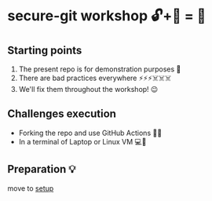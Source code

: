 # secure-git workshop 🔓+🔑 = 🔐

## Starting points
1. The present repo is for demonstration purposes 🚗     
2. There are bad practices everywhere ⚡⚡⚡☠️☠️☠️
3. We'll fix them throughout the workshop! 😉

## Challenges execution
- Forking the repo and use GitHub Actions 🍴🤖
- In a terminal of Laptop or Linux VM 💻🧵

## Preparation 💡
move to [setup](https://github.com/arainho/secure-git-workshop/tree/setup)

